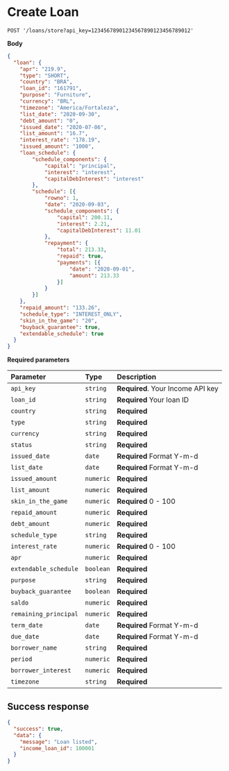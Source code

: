 # Create Loan

```http
POST '/loans/store?api_key=12345678901234567890123456789012'
```

**Body**

```json
{
  "loan": {
    "apr": "219.9",
    "type": "SHORT",
    "country": "BRA",
    "loan_id": "161791",
    "purpose": "Furniture",
    "currency": "BRL",
    "timezone": "America/Fortaleza",
    "list_date": "2020-09-30",
    "debt_amount": "0",
    "issued_date": "2020-07-06",
    "list_amount": "16.7",
    "interest_rate": "178.19",
    "issued_amount": "1000",
    "loan_schedule": {
        "schedule_components": {
            "capital": "principal",
            "interest": "interest",
            "capitalDebInterest": "interest"
        },
        "schedule": [{
            "rowno": 1,
            "date": "2020-09-03",
            "schedule_components": {
                "capital": 200.11,
                "interest": 2.21,
                "capitalDebInterest": 11.01
            },
            "repayment": {
                "total": 213.33,
                "repaid": true,
                "payments": [{
                    "date": "2020-09-01",
                    "amount": 213.33
                }]
            }
        }]
    },
    "repaid_amount": "133.26",
    "schedule_type": "INTEREST_ONLY",
    "skin_in_the_game": "20",
    "buyback_guarantee": true,
    "extendable_schedule": true
  }
}
```

**Required parameters**

| Parameter | Type | Description |
| :--- | :--- | :--- |
| `api_key` | `string` | **Required**. Your Income API key |
| `loan_id` | `string` | **Required** Your loan ID |,
| `country` | `string` | **Required** |,
| `type` | `string` | **Required** |,
| `currency` | `string` | **Required** |,
| `status` | `string` | **Required** |,
| `issued_date` | `date` | **Required** Format Y-m-d |,
| `list_date` | `date` | **Required** Format Y-m-d |,
| `issued_amount` | `numeric` | **Required** |,
| `list_amount` | `numeric` | **Required** |,
| `skin_in_the_game` | `numeric` | **Required** 0 - 100 |,
| `repaid_amount` | `numeric` | **Required** |,
| `debt_amount` | `numeric` | **Required** |,
| `schedule_type` | `string` | **Required** |,
| `interest_rate` | `numeric` | **Required** 0 - 100 |,
| `apr` | `numeric` | **Required** |,
| `extendable_schedule` | `boolean` | **Required** |,
| `purpose` | `string` | **Required** |,
| `buyback_guarantee` | `boolean` | **Required** |,
| `saldo` | `numeric` | **Required** |,
| `remaining_principal` | `numeric` | **Required** |,
| `term_date` | `date` | **Required** Format Y-m-d |,
| `due_date` | `date` | **Required** Format Y-m-d |,
| `borrower_name` | `string` | **Required** |,
| `period` | `numeric` | **Required** |,
| `borrower_interest` | `numeric` | **Required** |,
| `timezone` | `string` | **Required** |,

## Success response

```json
{
  "success": true,
  "data": {
    "message": "Loan listed",
    "income_loan_id": 100001
  }
}
```